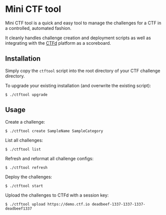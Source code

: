 # Mini CTF tool

Mini CTF tool is a quick and easy tool to manage the challenges for a CTF in
a controlled, automated fashion.

It cleanly handles challenge creation and deployment scripts as well as
integrating with the [CTFd](https://github.com/CTFd/CTFd) platform as a
scoreboard.

## Installation

Simply copy the `ctftool` script into the root directory of your CTF
challenge directory.

To upgrade your existing installation (and overwrite the existing script):

	$ ./ctftool upgrade

## Usage

Create a challenge:

    $ ./ctftool create SampleName SampleCategory

List all challenges:

    $ ./ctftool list

Refresh and reformat all challenge configs:

    $ ./ctftool refresh

Deploy the challenges:

    $ ./ctftool start

Upload the challenges to CTFd with a session key:

    $ ./ctftool upload https://demo.ctf.io deadbeef-1337-1337-1337-deadbeef1337
